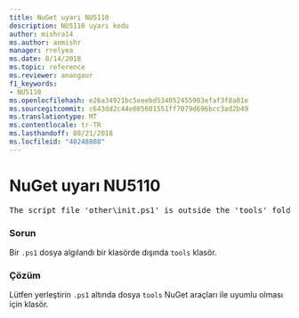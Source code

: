 ```yaml
---
title: NuGet uyarı NU5110
description: NU5110 uyarı kodu
author: mishra14
ms.author: anmishr
manager: rrelyea
ms.date: 8/14/2018
ms.topic: reference
ms.reviewer: anangaur
f1_keywords:
- NU5110
ms.openlocfilehash: e26a34921bc5eeebd534052455903efaf3f8a81e
ms.sourcegitcommit: c643dd2c44e085601551ff7079d696bcc3ad2b49
ms.translationtype: MT
ms.contentlocale: tr-TR
ms.lasthandoff: 08/21/2018
ms.locfileid: "40248808"
---
```

# <a name="nuget-warning-nu5110"></a>NuGet uyarı NU5110
<pre>The script file 'other\init.ps1' is outside the 'tools' folder and hence will not be executed during installation of this package. Move it into the 'tools' folder.</pre>

### <a name="issue"></a>Sorun

Bir `.ps1` dosya algılandı bir klasörde dışında `tools` klasör.


### <a name="solution"></a>Çözüm

Lütfen yerleştirin `.ps1` altında dosya `tools` NuGet araçları ile uyumlu olması için klasör.

